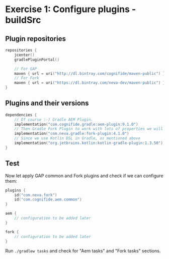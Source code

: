 # Exercise 1: Configure plugins - buildSrc

## Plugin repositories

```kotlin
repositories {
    jcenter()
    gradlePluginPortal()

    // For GAP
    maven { url = uri("http://dl.bintray.com/cognifide/maven-public") }
    // For Fork
    maven { url = uri("https://dl.bintray.com/neva-dev/maven-public") }
}
```

## Plugins and their versions

```kotlin
dependencies {
    // Of course :-) Gradle AEM Plugin.
    implementation("com.cognifide.gradle:aem-plugin:9.1.0")
    // Then Gradle Fork Plugin to work with lots of properties we will need.  
    implementation("com.neva.gradle:fork-plugin:4.1.0")
    // Since we use Kotlin DSL in Gradle, as mentioned above
    implementation("org.jetbrains.kotlin:kotlin-gradle-plugin:1.3.50")
}
```    

## Test

Now let apply GAP common and Fork plugins and check if we can configure them:

```kotlin
plugins {
    id("com.neva.fork")
    id("com.cognifide.aem.common")
}

aem {
    // configuration to be added later
}

fork {
    // configuration to be added later
}
```

Run `./gradlew tasks` and check for "Aem tasks" and "Fork tasks" sections.